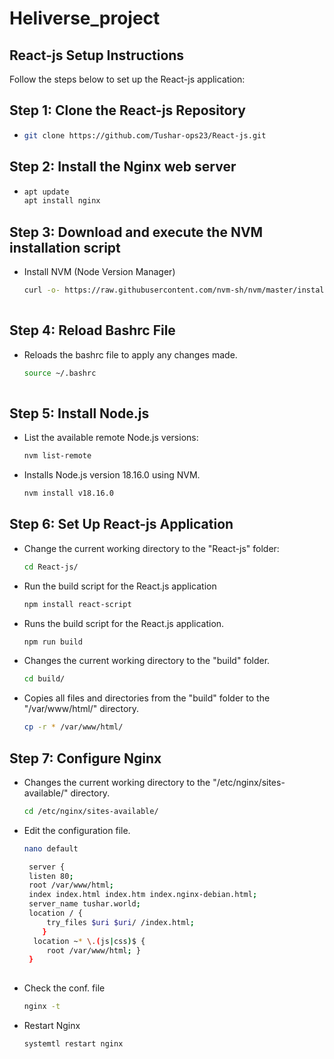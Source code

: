 # Heliverse_project

## React-js Setup Instructions

Follow the steps below to set up the React-js application:

## Step 1: Clone the React-js Repository
- 
  ```bash
  git clone https://github.com/Tushar-ops23/React-js.git
  
## Step 2: Install the Nginx web server
- 
  ```bash
  apt update
  apt install nginx

 ## Step 3: Download and execute the NVM installation script  
- Install NVM (Node Version Manager)
  ```bash
  curl -o- https://raw.githubusercontent.com/nvm-sh/nvm/master/install.sh | bash
 
 ## Step 4: Reload Bashrc File
 - Reloads the bashrc file to apply any changes made.
   ```bash
   source ~/.bashrc
 
 ## Step 5: Install Node.js
 - List the available remote Node.js versions:
   ```bash 
   nvm list-remote
 - Installs Node.js version 18.16.0 using NVM.
   ```bash
   nvm install v18.16.0
## Step 6: Set Up React-js Application
 - Change the current working directory to the "React-js" folder:
   ```bash
   cd React-js/
 - Run the build script for the React.js application
   ```bash
   npm install react-script
 - Runs the build script for the React.js application.
   ```bash
   npm run build
 - Changes the current working directory to the "build" folder.
   ```bash
   cd build/
 - Copies all files and directories from the "build" folder to the "/var/www/html/" directory.
   ```bash
   cp -r * /var/www/html/

## Step 7: Configure Nginx 
- Changes the current working directory to the "/etc/nginx/sites-available/" directory.
   ```bash
   cd /etc/nginx/sites-available/
 - Edit the configuration file.
   ```bash
   nano default
   ```
   ```bash
    server {
    listen 80;
    root /var/www/html;
    index index.html index.htm index.nginx-debian.html;
    server_name tushar.world;
    location / {
        try_files $uri $uri/ /index.html;
       }
     location ~* \.(js|css)$ {
        root /var/www/html; }
    }
    
 - Check the conf. file 
   ```bash
   nginx -t
 - Restart Nginx
   ```bash
   systemtl restart nginx
   ``` 
    






